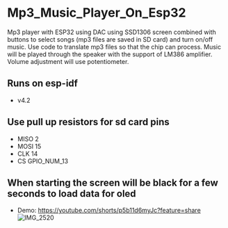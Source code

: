 # Mp3_Music_Player_On_Esp32

Mp3 player with ESP32 using DAC using SSD1306 screen combined with buttons to select songs (mp3 files are saved in SD card) and turn on/off music. Use code to translate mp3 files so that the chip can process. Music will be played through the speaker with the support of LM386 amplifier. Volume adjustment will use potentiometer.

## Runs on esp-idf
* v4.2
## Use pull up resistors for sd card pins
* MISO 2
* MOSI 15
* CLK  14
* CS   GPIO_NUM_13
## When starting the screen will be black for a few seconds to load data for oled
* Demo: https://youtube.com/shorts/p5b11d6myJc?feature=share
![IMG_2520](https://github.com/td2510/Mp3_Music_Player_On_Esp32/assets/111385453/ef743073-ae10-40ba-9718-bb2257e6bddf)
